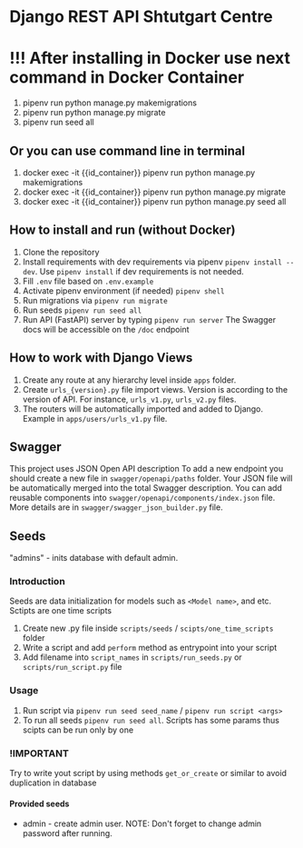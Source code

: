 # Django REST API Shtutgart Centre

# !!! After installing in Docker use next command in Docker Container
1. pipenv run python manage.py makemigrations
2. pipenv run python manage.py migrate
3. pipenv run seed all


## Or you can use command line in terminal
1. docker exec -it {{id_container}} pipenv run python manage.py makemigrations
2. docker exec -it {{id_container}} pipenv run python manage.py migrate
3. docker exec -it {{id_container}} pipenv run python manage.py seed all


## How to install and run (without Docker)

1. Clone the repository
2. Install requirements with dev requirements via pipenv `pipenv install --dev`. Use
`pipenv install` if dev requirements is not needed.
3. Fill `.env` file based on `.env.example`
4. Activate pipenv environment (if needed) `pipenv shell`
5. Run migrations via `pipenv run migrate`
6. Run seeds `pipenv run seed all`
7. Run API (FastAPI) server by typing `pipenv run server`
The Swagger docs will be accessible on the `/doc` endpoint


## How to work with Django Views
1. Create any route at any hierarchy level inside `apps` folder.
2. Create `urls_{version}.py` file import views. Version is according to the version of API.
For instance, `urls_v1.py`, `urls_v2.py` files.
3. The routers will be automatically imported and added to Django.
Example in `apps/users/urls_v1.py` file.

## Swagger
This project uses JSON Open API description
To add a new endpoint you should create a new file in `swagger/openapi/paths` folder.
Your JSON file will be automatically merged into the total Swagger description.
You can add reusable components into `swagger/openapi/components/index.json` file.
More details are in `swagger/swagger_json_builder.py` file.


## Seeds
"admins" - inits database with default admin.

### Introduction
Seeds are data initialization for models such as `<Model name>`, and etc.
Sctipts are one time scripts

1. Сreate new .py file inside `scripts/seeds` / `scipts/one_time_scripts` folder
2. Write a script and add `perform` method as entrypoint into your script
3. Add filename into `script_names` in `scripts/run_seeds.py` or `scripts/run_script.py` file

### Usage
1. Run script via `pipenv run seed seed_name` / `pipenv run script <args>`
2. To run all seeds `pipenv run seed all`. Scripts has some params thus scipts can be run only by one

### !IMPORTANT
Try to write yout script by using methods `get_or_create` or similar
to avoid duplication in database

#### Provided seeds
- admin - create admin user. NOTE: Don't forget to change admin password after running.

